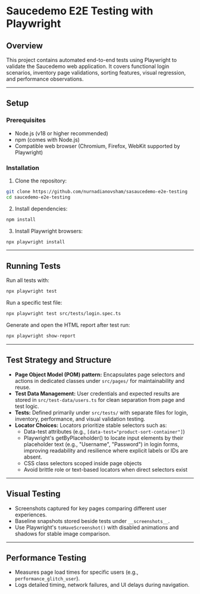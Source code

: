 # Saucedemo E2E Testing with Playwright

## Overview

This project contains automated end-to-end tests using Playwright to validate the Saucedemo web application. It covers functional login scenarios, inventory page validations, sorting features, visual regression, and performance observations.

***

## Setup

### Prerequisites

- Node.js (v18 or higher recommended)
- npm (comes with Node.js)
- Compatible web browser (Chromium, Firefox, WebKit supported by Playwright)

### Installation

1. Clone the repository:

```bash
git clone https://github.com/nurnadianovsham/sasaucedemo-e2e-testing
cd saucedemo-e2e-testing
```

2. Install dependencies:

```bash
npm install
```

3. Install Playwright browsers:

```bash
npx playwright install
```

***

## Running Tests

Run all tests with:

```bash
npx playwright test
```

Run a specific test file:

```bash
npx playwright test src/tests/login.spec.ts
```

Generate and open the HTML report after test run:

```bash
npx playwright show-report
```

***

## Test Strategy and Structure

- **Page Object Model (POM) pattern:** Encapsulates page selectors and actions in dedicated classes under `src/pages/` for maintainability and reuse.
- **Test Data Management:** User credentials and expected results are stored in `src/test-data/users.ts` for clean separation from page and test logic.
- **Tests:** Defined primarily under `src/tests/` with separate files for login, inventory, performance, and visual validation testing.
- **Locator Choices:** Locators prioritize stable selectors such as:
  - Data-test attributes (e.g., `[data-test="product-sort-container"]`)
  - Playwright's getByPlaceholder() to locate input elements by their placeholder text (e.g., "Username", "Password") in login forms, improving readability and resilience where explicit labels or IDs are absent.
  - CSS class selectors scoped inside page objects
  - Avoid brittle role or text-based locators when direct selectors exist

***

## Visual Testing

- Screenshots captured for key pages comparing different user experiences.
- Baseline snapshots stored beside tests under `__screenshots__`.
- Use Playwright's `toHaveScreenshot()` with disabled animations and shadows for stable image comparison.

***

## Performance Testing

- Measures page load times for specific users (e.g., `performance_glitch_user`).
- Logs detailed timing, network failures, and UI delays during navigation.
